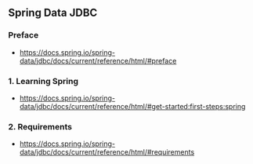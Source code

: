 ## Spring Data JDBC

### Preface
- https://docs.spring.io/spring-data/jdbc/docs/current/reference/html/#preface

### 1. Learning Spring
- https://docs.spring.io/spring-data/jdbc/docs/current/reference/html/#get-started:first-steps:spring

### 2. Requirements
- https://docs.spring.io/spring-data/jdbc/docs/current/reference/html/#requirements


